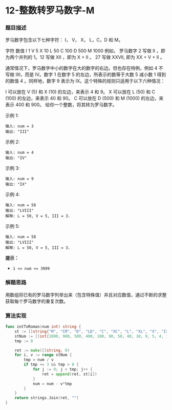 # 12-整数转罗马数字-M

### 题目描述

罗马数字包含以下七种字符： I， V， X， L，C，D 和 M。

字符          数值
I             1
V             5
X             10
L             50
C             100
D             500
M             1000
例如， 罗马数字 2 写做 II ，即为两个并列的 1。12 写做 XII ，即为 X + II 。 27 写做  XXVII, 即为 XX + V + II 。

通常情况下，罗马数字中小的数字在大的数字的右边。但也存在特例，例如 4 不写做 IIII，而是 IV。数字 1 在数字 5 的左边，所表示的数等于大数 5 减小数 1 得到的数值 4 。同样地，数字 9 表示为 IX。这个特殊的规则只适用于以下六种情况：

I 可以放在 V (5) 和 X (10) 的左边，来表示 4 和 9。
X 可以放在 L (50) 和 C (100) 的左边，来表示 40 和 90。 
C 可以放在 D (500) 和 M (1000) 的左边，来表示 400 和 900。
给你一个整数，将其转为罗马数字。

示例 1:

```
输入: num = 3
输出: "III"
```

示例 2:

```
输入: num = 4
输出: "IV"
```

示例 3:

```
输入: num = 9
输出: "IX"
```

示例 4:

```
输入: num = 58
输出: "LVIII"
解释: L = 50, V = 5, III = 3.
```

示例 5:

```
输入: num = 58
输出: "LVIII"
解释: L = 50, V = 5, III = 3.
```

**提示：**

- `1 <= num <= 3999`



### 解题思路

用数组将已有的罗马数字列举出来（包含特殊值）并且对应数值，通过不断的求整获取每个罗马数字的重复次数。



### 算法实现

```go
func intToRoman(num int) string {
	st := []string{"M", "CM", "D", "LD", "C", "XC", "L", "XL", "X", "IX", "V", "IV", "I"}
	stNum := []int{1000, 900, 500, 400, 100, 90, 50, 40, 10, 9, 5, 4, 1}
	tmp := 0

	ret := make([]string, 0)
	for i, v := range stNum {
		tmp = num / v
		if tmp <= 3 && tmp > 0 {
			for j := 0; j < tmp; j++ {
				ret = append(ret, st[i])
			}
			num = num - v*tmp
		}
	}
	return strings.Join(ret, "")
}
```

